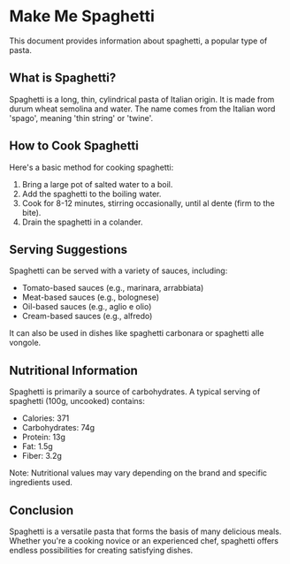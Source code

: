 # Make Me Spaghetti

This document provides information about spaghetti, a popular type of pasta.

## What is Spaghetti?

Spaghetti is a long, thin, cylindrical pasta of Italian origin. It is made from durum wheat semolina and water. The name comes from the Italian word 'spago', meaning 'thin string' or 'twine'.

## How to Cook Spaghetti

Here's a basic method for cooking spaghetti:

1. Bring a large pot of salted water to a boil.
2. Add the spaghetti to the boiling water.
3. Cook for 8-12 minutes, stirring occasionally, until al dente (firm to the bite).
4. Drain the spaghetti in a colander.

## Serving Suggestions

Spaghetti can be served with a variety of sauces, including:

- Tomato-based sauces (e.g., marinara, arrabbiata)
- Meat-based sauces (e.g., bolognese)
- Oil-based sauces (e.g., aglio e olio)
- Cream-based sauces (e.g., alfredo)

It can also be used in dishes like spaghetti carbonara or spaghetti alle vongole.

## Nutritional Information

Spaghetti is primarily a source of carbohydrates. A typical serving of spaghetti (100g, uncooked) contains:

- Calories: 371
- Carbohydrates: 74g
- Protein: 13g
- Fat: 1.5g
- Fiber: 3.2g

Note: Nutritional values may vary depending on the brand and specific ingredients used.

## Conclusion

Spaghetti is a versatile pasta that forms the basis of many delicious meals. Whether you're a cooking novice or an experienced chef, spaghetti offers endless possibilities for creating satisfying dishes.